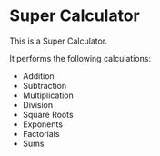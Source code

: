 # Super Calculator

This is a Super Calculator.

It performs the following calculations:

* Addition
* Subtraction
* Multiplication
* Division
* Square Roots
* Exponents
* Factorials
* Sums
